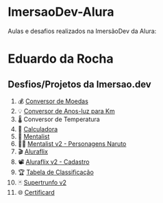 # ImersaoDev-Alura
Aulas e desafios realizados na ImersãoDev da Alura:

Eduardo da Rocha
===================================

Desfios/Projetos da Imersao.dev
------------------------

1.  💰 [Conversor de Moedas](https://github.com/eduardodarocha/ImersaoDev-Alura/tree/main/conversor-de-moedas)
2.  💡 [Conversor de Anos-luz para Km](https://github.com/eduardodarocha/ImersaoDev-Alura/tree/main/conversor-de-light-year-to-km)
3.  🌡️ Conversor de Temperatura
4.  🔢 [Calculadora](https://github.com/eduardodarocha/ImersaoDev-Alura/tree/main/calculadora)
5.  🧠 [Mentalist](https://github.com/eduardodarocha/ImersaoDev-Alura/tree/main/mentalista)
6.  🐱‍👤 [Mentalist v2 - Personagens Naruto]()
7.  🎬 [Aluraflix](https://github.com/eduardodarocha/ImersaoDev-Alura/tree/main/alura-flix)
8.  📽️ [Aluraflix v2 - Cadastro](https://github.com/eduardodarocha/ImersaoDev-Alura/tree/main/alura-flix_v2)
9.  🏆 [Tabela de Classificação](https://github.com/eduardodarocha/ImersaoDev-Alura/tree/main/tabela-de-classificacao)
10.  🃏 [Supertrunfo v2](https://github.com/eduardodarocha/ImersaoDev-Alura/tree/main/super-trunfo_v2)
11.  🌐 [Certificard](https://github.com/eduardodarocha/ImersaoDev-Alura/tree/main/certificard)

